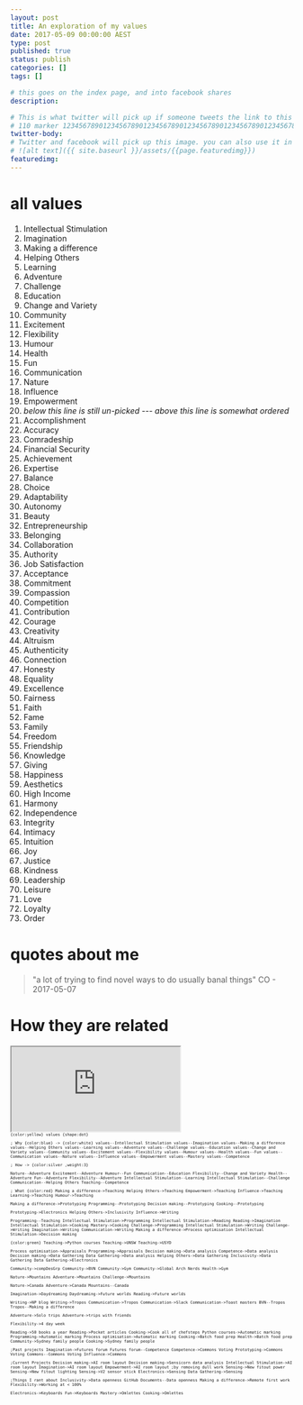 ```yaml
---
layout: post
title: An exploration of my values
date: 2017-05-09 00:00:00 AEST
type: post
published: true
status: publish
categories: []
tags: []

# this goes on the index page, and into facebook shares
description:

# This is what twitter will pick up if someone tweets the link to this page
# 110 marker 1234567890123456789012345678901234567890123456789012345678901234567890123456789012345678901234567890123456789
twitter-body:
# Twitter and facebook will pick up this image. you can also use it in a post with:
# ![alt text]({{ site.baseurl }}/assets/{{page.featuredimg}})
featuredimg:
---
```

<style>
article.post li {
    margin-bottom: 0;
    font-size: 80%;
    column-width:10em;
}
article.post ol {
  column-width:10em;
}
.graph-spec {
  font-family: monospace;
  font-size:50%;
}
</style>



# all values

1.  Intellectual Stimulation
1.  Imagination
1.  Making a difference
1.  Helping Others
1.  Learning
1.  Adventure
1.  Challenge
1.  Education
1.  Change and Variety
1.  Community
1.  Excitement
1.  Flexibility
1.  Humour
1.  Health
1.  Fun
1.  Communication
1.  Nature
1.  Influence
1.  Empowerment
2.  *below this line is still un-picked --- above this line is _somewhat_ ordered*
1.  Accomplishment
1.  Accuracy
1.  Comradeship
1.  Financial Security
1.  Achievement
1.  Expertise
1.  Balance
1.  Choice
1.  Adaptability
1.  Autonomy
1.  Beauty
1.  Entrepreneurship
1.  Belonging
1.  Collaboration
1.  Authority
1.  Job Satisfaction
1.  Acceptance
1.  Commitment
1.  Compassion
1.  Competition
1.  Contribution
1.  Courage
1.  Creativity
1.  Altruism
1.  Authenticity
1.  Connection
1.  Honesty
1.  Equality
1.  Excellence
1.  Fairness
1.  Faith
1.  Fame
1.  Family
1.  Freedom
1.  Friendship
1.  Knowledge
1.  Giving
1.  Happiness
1.  Aesthetics
1.  High Income
1.  Harmony
1.  Independence
1.  Integrity
1.  Intimacy
1.  Intuition
1.  Joy
1.  Justice
1.  Kindness
1.  Leadership
1.  Leisure
1.  Love
1.  Loyalty
1.  Order

# quotes about me

> "a lot of trying to find novel ways to do usually banal things" CO - 2017-05-07


# How they are related

<iframe src="http://arborjs.org/halfviz/#/MTEyNjA">
</iframe>

<div class="graph-spec">
{color:yellow}
values {shape:dot}

; Why
{color:blue}
-> {color:white}
values--Intellectual Stimulation
values--Imagination
values--Making a difference
values--Helping Others
values--Learning
values--Adventure
values--Challenge
values--Education
values--Change and Variety
values--Community
values--Excitement
values--Flexibility
values--Humour
values--Health
values--Fun
values--Communication
values--Nature
values--Influence
values--Empowerment
values--Mastery
values--Competence

; How
-> {color:silver ,weight:3}

Nature--Adventure
Excitement--Adventure
Humour--Fun
Communication--Education
Flexibility--Change and Variety
Health--Adventure
Fun--Adventure
Flexibility--Adventure
Intellectual Stimulation--Learning
Intellectual Stimulation--Challenge
Communication--Helping Others
Teaching--Competence

; What
{color:red}
Making a difference->Teaching
Helping Others->Teaching
Empowerment->Teaching
Influence->Teaching
Learning->Teaching
Humour->Teaching

Making a difference->Prototyping
Programming--Prototyping
Decision making--Prototyping
Cooking--Prototyping

Prototyping->Electronics
Helping Others->Inclusivity
Influence->Writing


Programming--Teaching
Intellectual Stimulation->Programming
Intellectual Stimulation->Reading
Reading->Imagination
Intellectual Stimulation->Cooking
Mastery->Cooking
Challenge->Programming
Intellectual Stimulation->Writing
Challenge->Writing
Imagination->Writing
Communication->Writing
Making a difference->Process optimisation
Intellectual Stimulation->Decision making

{color:green}
Teaching->Python courses
Teaching->UNSW
Teaching->USYD


Process optimisation->Appraisals
Programming->Appraisals
Decision making->Data analysis
Competence->Data analysis
Decision making->Data Gathering
Data Gathering->Data analysis
Helping Others->Data Gathering
Inclusivity->Data Gathering
Data Gathering->Electronics

Community->compDesGrp
Community->BVN
Community->Gym
Community->Global Arch Nerds
Health->Gym

Nature->Mountains
Adventure->Mountains
Challenge->Mountains

Nature->Canada
Adventure->Canada
Mountains--Canada

Imagination->Daydreaming
Daydreaming->Future worlds
Reading->Future worlds

Writing->NP blog
Writing->Tropos
Communication->Tropos
Communication->Slack
Communication->Toast masters
BVN--Tropos
Tropos--Making a difference

Adventure->Solo trips
Adventure->trips with friends

Flexibility->4 day week


Reading->50 books a year
Reading->Pocket articles
Cooking->Cook all of chefsteps
Python courses->Automatic marking
Programming->Automatic marking
Process optimisation->Automatic marking
Cooking->Batch food prep
Health->Batch food prep
Community->Sydney family people
Cooking->Sydney family people

;Past projects
Imagination->Futures forum
Futures forum--Competence
Competence->Commons Voting
Prototyping->Commons Voting
Commons--Commons Voting
Influence->Commons


;Current Projects
Decision making->AI room layout
Decision making->Sensicorn data analysis
Intellectual Stimulation->AI room layout
Imagination->AI room layout
Empowerment->AI room layout ;by removing dull work
Sensing->New fitout power
Sensing->New fitout lighting
Sensing->V2 sensor stick
Electronics->Sensing
Data Gathering->Sensing

;Things I rant about
Inclusivity->Data openness
GitHub Documents--Data openness
Making a difference->Remote first work
Flexibility->Working at < 100%

Electronics->Keyboards
Fun->Keyboards
Mastery->Omlettes
Cooking->Omlettes

</div>
